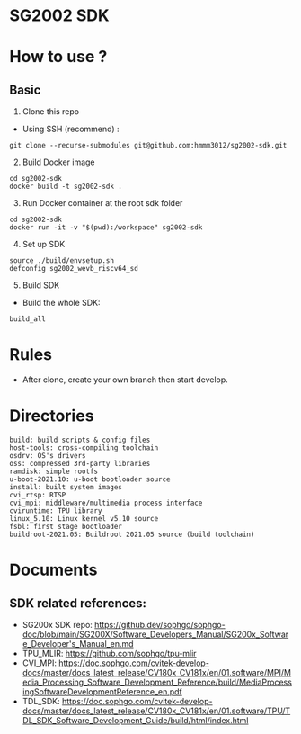 # SG2002 SDK

# How to use ? 

## Basic

1. Clone this repo

- Using SSH (recommend) :

```
git clone --recurse-submodules git@github.com:hmmm3012/sg2002-sdk.git
```

2. Build Docker image 

```
cd sg2002-sdk
docker build -t sg2002-sdk .
```

3. Run Docker container at the root sdk folder 

```
cd sg2002-sdk
docker run -it -v "$(pwd):/workspace" sg2002-sdk
```

4. Set up SDK

```
source ./build/envsetup.sh
defconfig sg2002_wevb_riscv64_sd 
```

5. Build SDK

- Build the whole SDK:
```
build_all
```

# Rules

- After clone, create your own branch then start develop.

# Directories

```
build: build scripts & config files
host-tools: cross-compiling toolchain
osdrv: OS's drivers
oss: compressed 3rd-party libraries
ramdisk: simple rootfs
u-boot-2021.10: u-boot bootloader source
install: built system images
cvi_rtsp: RTSP
cvi_mpi: middleware/multimedia process interface
cviruntime: TPU library
linux_5.10: Linux kernel v5.10 source
fsbl: first stage bootloader
buildroot-2021.05: Buildroot 2021.05 source (build toolchain)

```

# Documents
## SDK related references:
- SG200x SDK repo: https://github.dev/sophgo/sophgo-doc/blob/main/SG200X/Software_Developers_Manual/SG200x_Software_Developer's_Manual_en.md
- TPU_MLIR: https://github.com/sophgo/tpu-mlir
- CVI_MPI: https://doc.sophgo.com/cvitek-develop-docs/master/docs_latest_release/CV180x_CV181x/en/01.software/MPI/Media_Processing_Software_Development_Reference/build/MediaProcessingSoftwareDevelopmentReference_en.pdf
- TDL_SDK: https://doc.sophgo.com/cvitek-develop-docs/master/docs_latest_release/CV180x_CV181x/en/01.software/TPU/TDL_SDK_Software_Development_Guide/build/html/index.html
